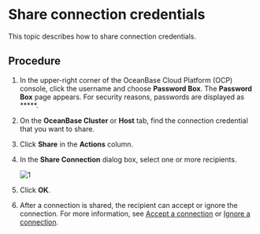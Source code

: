 # Share connection credentials

This topic describes how to share connection credentials. 

## Procedure

1. In the upper-right corner of the OceanBase Cloud Platform (OCP) console, click the username and choose **Password Box**.
   The **Password Box** page appears.
   For security reasons, passwords are displayed as *****. 

2. On the **OceanBase Cluster** or **Host** tab, find the connection credential that you want to share. 

3. Click **Share** in the **Actions** column. 

4. In the **Share Connection** dialog box, select one or more recipients. 

   ![1](https://obbusiness-private.oss-cn-shanghai.aliyuncs.com/doc/img/ocp/%E5%88%86%E4%BA%AB%E8%BF%9E%E6%8E%A5.png)

5. Click **OK**. 

6. After a connection is shared, the recipient can accept or ignore the connection. For more information, see [Accept a connection](8.accept-connection.md) or [Ignore a connection](9.ignore-connection.md). 
